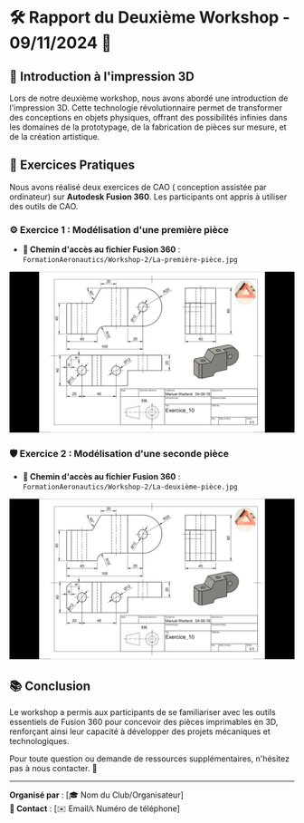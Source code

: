 # 🛠️ **Rapport du Deuxième Workshop - 09/11/2024** 🎉

## 🌟 Introduction à l'impression 3D
Lors de notre deuxième workshop, nous avons abordé une introduction de l'impression 3D. Cette technologie révolutionnaire permet de transformer des conceptions en objets physiques, offrant des possibilités infinies dans les domaines de la prototypage, de la fabrication de pièces sur mesure, et de la création artistique.

## 📝 Exercices Pratiques
Nous avons réalisé deux exercices de CAO ( conception assistée par ordinateur) sur **Autodesk Fusion 360**. Les participants ont appris à utiliser des outils de CAO.

### ⚙️ Exercice 1 : Modélisation d'une première pièce
- **📂 Chemin d'accès au fichier Fusion 360** : `FormationAeronautics/Workshop-2/La-première-pièce.jpg`

![Première pièce](https://github.com/HoussamCbk/FormationAeronautics/blob/main/Workshop%202/La%20premi%C3%A8re%20pi%C3%A8ce.jpg)

### 🛡️ Exercice 2 : Modélisation d'une seconde pièce
- **📂 Chemin d'accès au fichier Fusion 360** : `FormationAeronautics/Workshop-2/La-deuxième-pièce.jpg`

![Deuxième pièce](https://github.com/HoussamCbk/FormationAeronautics/blob/main/Workshop%202/La%20premi%C3%A8re%20pi%C3%A8ce.jpg)

## 📚 **Conclusion**
Le workshop a permis aux participants de se familiariser avec les outils essentiels de Fusion 360 pour concevoir des pièces imprimables en 3D, renforçant ainsi leur capacité à développer des projets mécaniques et technologiques.

Pour toute question ou demande de ressources supplémentaires, n'hésitez pas à nous contacter. 💬

---

**Organisé par** : [🎓 Nom du Club/Organisateur]  
**📧 Contact** : [✉️ Email/📞 Numéro de téléphone]  

